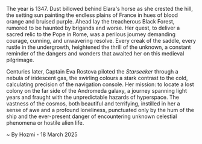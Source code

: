 
The year is 1347.  Dust billowed behind Elara's horse as she crested the hill, the setting sun painting the endless plains of France in hues of blood orange and bruised purple.  Ahead lay the treacherous Black Forest, rumored to be haunted by brigands and worse.  Her quest, to deliver a sacred relic to the Pope in Rome, was a perilous journey demanding courage, cunning, and unwavering resolve. Every creak of the saddle, every rustle in the undergrowth, heightened the thrill of the unknown, a constant reminder of the dangers and wonders that awaited her on this medieval pilgrimage.

Centuries later, Captain Eva Rostova piloted the *Starseeker* through a nebula of iridescent gas, the swirling colours a stark contrast to the cold, calculating precision of the navigation console. Her mission: to locate a lost colony on the far side of the Andromeda galaxy, a journey spanning light years and fraught with the unpredictable hazards of hyperspace.  The vastness of the cosmos, both beautiful and terrifying, instilled in her a sense of awe and a profound loneliness, punctuated only by the hum of the ship and the ever-present danger of encountering unknown celestial phenomena or hostile alien life.

~ By Hozmi - 18 March 2025
